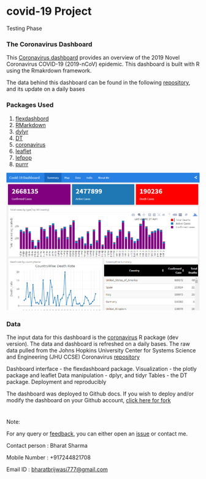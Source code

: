 # covid-19 Project
Testing Phase

### The Coronavirus Dashboard

This [Coronavirus
dashboard](https://bharatbrijwasi.github.io/covid-19/)
provides an overview of the 2019 Novel Coronavirus COVID-19 (2019-nCoV)
epidemic. This dashboard is built with R using the Rmakrdown framework.

The data behind this dashboard can be found in the following
[repository](https://github.com/bharatbrijwasi/covid-19), and its update
on a daily bases

### Packages Used
1. [flexdashbord](https://rmarkdown.rstudio.com/flexdashboard/)<br>
2. [RMarkdown](https://rmarkdown.rstudio.com/lesson)<br> 
3. [dylyr](https://dplyr.tidyverse.org/-13.html)<br>
4. [DT](https://rstudio.github.io/DT/)<br>
5. [coronavirus](https://github.com/RamiKrispin/coronavirus)<br>
6. [leaflet](https://rmarkdown.rstudio.com/flexdashboard/)<br>
7. [lefpop](https://rmarkdown.rstudio.com/flexdashboard/)<br>
8. [purrr](https://purrr.tidyverse.org/)<br>

![bhrrrr](https://github.com/bharatbrijwasi/covid-19/blob/master/dashboard.PNG)

### Data

The input data for this dashboard is the [coronavirus](https://github.com/RamiKrispin/coronavirus) R package (dev version). The data and dashboard is refreshed on a daily bases. The raw data pulled from the Johns Hopkins University Center for Systems Science and Engineering (JHU CCSE) Coronavirus [repository](https://github.com/bharatbrijwasi/covid-19)

Dashboard interface - the flexdashboard package.
Visualization - the plotly package and leaflet
Data manipulation - dplyr, and tidyr
Tables - the DT package.
Deployment and reproducibly

The dashboard was deployed to Github docs. If you wish to deploy and/or modify the dashboard on your Github account, [click here for fork](https://github.com/bharatbrijwasi/covid-19)

# 
Note:

For any query or [feedback](https://docs.google.com/forms/d/e/1FAIpQLScIpkH7atKCNCkxaHatzK5Bw0U1KpVXZMAcSysBJ40o57ccog/viewform?fbzx=1636045108145844218&edit2=2_ABaOnud5YDSMdrUrvL0Kteg-RlkBg9xLH9RfJMzuFw7OLRLJFdUSg1LzwA), you can either open an [issue](https://github.com/bharatbrijwasi/covid-19/issues) or contact me.

Contact person : Bharat Sharma

Mobile Number : +917244821708

Email ID : bharatbrijwasi777@gmail.com
